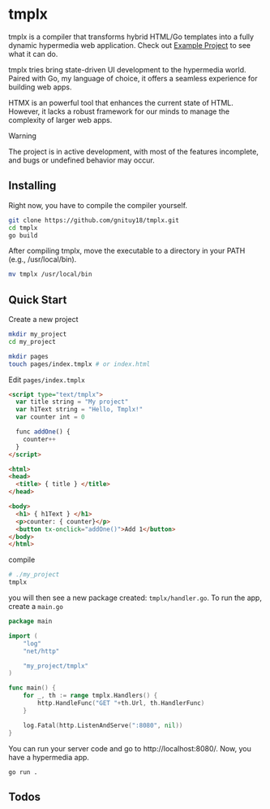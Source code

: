 # tmplx

tmplx is a compiler that transforms hybrid HTML/Go templates into a fully dynamic hypermedia web application.
Check out [Example Project](https://github.com/gnituy18/tmplx/tree/main/example_project) to see what it can do.

tmplx tries bring state-driven UI development to the hypermedia world.
Paired with Go, my language of choice, it offers a seamless experience for building web apps.

HTMX is an powerful tool that enhances the current state of HTML. However, it lacks a robust framework for our minds to manage the complexity of larger web apps.

> [!WARNING]
> The project is in active development, with most of the features incomplete, and bugs or undefined behavior may occur. 

## Installing
Right now, you have to compile the compiler yourself.

```sh
git clone https://github.com/gnituy18/tmplx.git
cd tmplx
go build
```
After compiling tmplx, move the executable to a directory in your PATH (e.g., /usr/local/bin).
```sh
mv tmplx /usr/local/bin
```

## Quick Start
Create a new project
```sh
mkdir my_project
cd my_project

mkdir pages
touch pages/index.tmplx # or index.html
```
Edit `pages/index.tmplx`
```html
<script type="text/tmplx">
  var title string = "My project"
  var h1Text string = "Hello, Tmplx!"
  var counter int = 0

  func addOne() {
    counter++
  }
</script>

<html>
<head>
  <title> { title } </title>
</head>

<body>
  <h1> { h1Text } </h1>
  <p>counter: { counter}</p>
  <button tx-onclick="addOne()">Add 1</button>
</body>
</html>
```
compile
```sh
# ./my_project
tmplx
```
you will then see a new package created: `tmplx/handler.go`.
To run the app, create a `main.go`
```go
package main

import (
	"log"
	"net/http"

	"my_project/tmplx"
)

func main() {
	for _, th := range tmplx.Handlers() {
		http.HandleFunc("GET "+th.Url, th.HandlerFunc)
	}

	log.Fatal(http.ListenAndServe(":8080", nil))
}
```
You can run your server code and go to http://localhost:8080/.
Now, you have a hypermedia app.
```
go run .
```

## Todos
